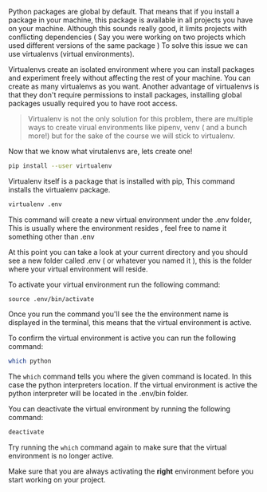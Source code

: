 Python packages are global by default. That means that if you install a package in your machine, this package is available in all projects you have on your machine. Although this sounds really good, it limits projects with conflicting dependencies ( Say you were working on two projects which used different versions of the same package ) To solve this issue we can use virtualenvs (virtual environments).

Virtualenvs create an isolated environment where you can install packages and experiment freely without affecting the rest of your machine. You can create as many virtualenvs as you want. Another advantage of virtualenvs is that they don't require permissions to install packages, installing global packages usually required you to have root access.

> Virtualenv is not the only solution for this problem, there are multiple ways to create virual environments like pipenv, venv ( and a bunch more!) but for the sake of the course we will stick to virtualenv.

Now that we know what virutalenvs are, lets create one!

```bash
pip install --user virtualenv
```

Virtualenv itself is a package that is installed with pip, This command installs the virtualenv package.

```bash
virtualenv .env
```

This command will create a new virtual environment under the .env folder, This is usually where the environment resides , feel free to name it something other than .env

At this point you can take a look at your current directory and you should see a new folder called .env ( or whatever you named it ), this is the folder where your virtual environment will reside.

To activate your virtual environment run the following command:

```
source .env/bin/activate
```

Once you run the command you'll see the the environment name is displayed in the terminal, this means that the virtual environment is active.

To confirm the virtual environment is active you can run the following command:

```bash
which python
```

The `which` command tells you where the given command is located. In this case the python interpreters location. If the virtual environment is active the python interpreter will be located in the .env/bin folder.

You can deactivate the virtual environment by running the following command:

```bash
deactivate
```

Try running the `which` command again to make sure that the virtual environment is no longer active.

Make sure that you are always activating the **right** environment before you start working on your project.
